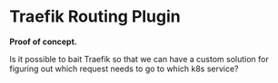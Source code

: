 # Traefik Routing Plugin

**Proof of concept.**

Is it possible to bait Traefik so that we can have a custom solution for figuring out which request needs to go to which k8s service?
